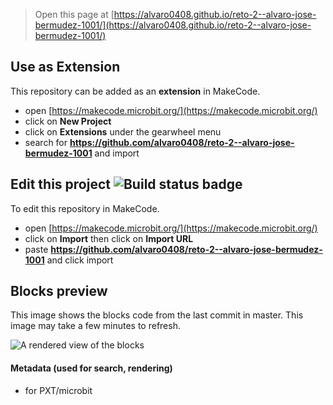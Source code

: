 
> Open this page at [https://alvaro0408.github.io/reto-2--alvaro-jose-bermudez-1001/](https://alvaro0408.github.io/reto-2--alvaro-jose-bermudez-1001/)

## Use as Extension

This repository can be added as an **extension** in MakeCode.

* open [https://makecode.microbit.org/](https://makecode.microbit.org/)
* click on **New Project**
* click on **Extensions** under the gearwheel menu
* search for **https://github.com/alvaro0408/reto-2--alvaro-jose-bermudez-1001** and import

## Edit this project ![Build status badge](https://github.com/alvaro0408/reto-2--alvaro-jose-bermudez-1001/workflows/MakeCode/badge.svg)

To edit this repository in MakeCode.

* open [https://makecode.microbit.org/](https://makecode.microbit.org/)
* click on **Import** then click on **Import URL**
* paste **https://github.com/alvaro0408/reto-2--alvaro-jose-bermudez-1001** and click import

## Blocks preview

This image shows the blocks code from the last commit in master.
This image may take a few minutes to refresh.

![A rendered view of the blocks](https://github.com/alvaro0408/reto-2--alvaro-jose-bermudez-1001/raw/master/.github/makecode/blocks.png)

#### Metadata (used for search, rendering)

* for PXT/microbit
<script src="https://makecode.com/gh-pages-embed.js"></script><script>makeCodeRender("{{ site.makecode.home_url }}", "{{ site.github.owner_name }}/{{ site.github.repository_name }}");</script>
